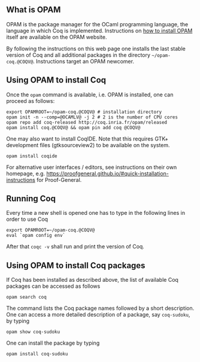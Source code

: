 
## What is OPAM

OPAM is the package manager for the OCaml programming language, the language 
in which Coq is implemented.
Instructions on
[how to install OPAM](http://opam.ocaml.org/doc/Install.html)
itself are available on the OPAM website.

By following the instructions on this web page one installs the last stable
version of Coq and all additional packages in the directory `~/opam-coq.@COQV@`.
Instructions target an OPAM newcomer.

## Using OPAM to install Coq

Once the `opam` command is available, i.e. OPAM is installed, one can
proceed as follows:

    export OPAMROOT=~/opam-coq.@COQV@ # installation directory
    opam init -n --comp=@OCAMLV@ -j 2 # 2 is the number of CPU cores
    opam repo add coq-released http://coq.inria.fr/opam/released
    opam install coq.@COQV@ && opam pin add coq @COQV@

One may also want to install CoqIDE.  Note that this requires GTK+ development
files (gtksourceview2) to be available on the system.

    opam install coqide

For alternative user interfaces / editors, see instructions on their own
homepage, e.g. <https://proofgeneral.github.io/#quick-installation-instructions>
for Proof-General.

## Running Coq

Every time a new shell is opened one has to type in the following lines
in order to use Coq

    export OPAMROOT=~/opam-coq.@COQV@
    eval `opam config env`

After that `coqc -v` shall run and print the version of Coq.

## Using OPAM to install Coq packages

If Coq has been installed as described above, the list of available Coq
packages can be accessed as follows

    opam search coq

The command lists the Coq package names followed by a short description.
One can access a more detailed description of a package, say `coq-sudoku`,
by typing

    opam show coq-sudoku

One can install the package by typing

    opam install coq-sudoku


